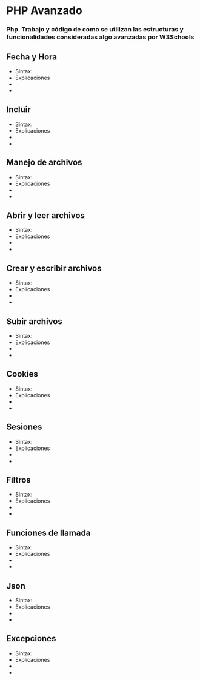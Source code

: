 # PHP Avanzado
### Php. Trabajo y código de como se utilizan las estructuras y funcionalidades consideradas algo avanzadas por W3Schools


## Fecha y Hora
- Sintax:
- Explicaciones
-
-

## Incluir
- Sintax:
- Explicaciones
-
-
## Manejo de archivos
- Sintax:
- Explicaciones
-
-
## Abrir y leer archivos
- Sintax:
- Explicaciones
-
-
## Crear y escribir archivos
- Sintax:
- Explicaciones
-
-
## Subir archivos
- Sintax:
- Explicaciones
-
-

## Cookies
- Sintax:
- Explicaciones
-
-

## Sesiones
- Sintax:
- Explicaciones
-
-

## Filtros
- Sintax:
- Explicaciones
-
-
## Funciones de llamada
- Sintax:
- Explicaciones
-
-

## Json
- Sintax:
- Explicaciones
-
-

## Excepciones
- Sintax:
- Explicaciones
-
-




